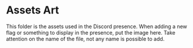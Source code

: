 # Assets Art

This folder is the assets used in the Discord presence. When adding a new flag or something to display in the presence, put the image here. Take attention on the name of the file, not any name is possible to add.
